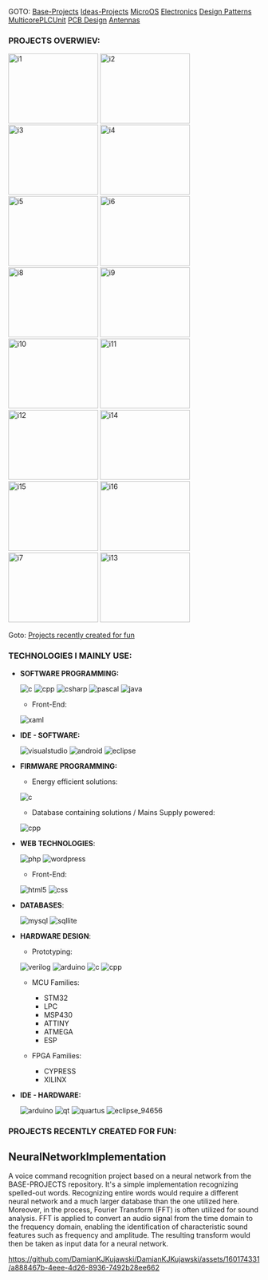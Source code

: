 GOTO: [Base-Projects](https://github.com/DamianKJKujawski/Base-Projects) [Ideas-Projects](https://github.com/DamianKJKujawski/Ideas-Projects) [MicroOS](https://github.com/DamianKJKujawski/MicroOS) [Electronics](https://github.com/DamianKJKujawski/Electronics) [Design Patterns](https://github.com/DamianKJKujawski/DesignPatterns) [MulticorePLCUnit](https://github.com/DamianKJKujawski/MulticorePLCUnit) [PCB Design](https://github.com/DamianKJKujawski/PCB) [Antennas](https://github.com/DamianKJKujawski/Antennas)

 
### PROJECTS OVERWIEV:

<img src="https://github.com/DamianKJKujawski/DamianKJKujawski/assets/160174331/077ecbd8-6618-45a6-8d5d-efe7506c6ce4" alt="i1" style="width:180px;height:140px;"> <img src="https://github.com/DamianKJKujawski/DamianKJKujawski/assets/160174331/33c4f7db-a770-4b70-827f-0117e5043fad" alt="i2" style="width:180px;height:140px;"> <img src="https://github.com/DamianKJKujawski/DamianKJKujawski/assets/160174331/6bf61317-25c1-421c-8c54-53b97cafe533" alt="i3" style="width:180px;height:140px;"> <img src="https://github.com/DamianKJKujawski/PCB/assets/160174331/518f5a54-8ba5-4e70-8c17-e57654997c92" alt="i4" style="width:180px;height:140px;"> <img src="https://github.com/DamianKJKujawski/PCB/assets/160174331/ec14f3ef-ac88-42a4-b10b-05f8bec9cfd2" alt="i5" style="width:180px;height:140px;"> <img src="https://github.com/DamianKJKujawski/DamianKJKujawski/assets/160174331/f390b103-96f0-4335-bff5-393104cd641f" alt="i6" style="width:180px;height:140px;"> <img src="https://github.com/DamianKJKujawski/DamianKJKujawski/assets/160174331/e3fa1684-b9a5-45aa-b23f-ff96aaa4cce8" alt="i8" style="width:180px;height:140px;"> <img src="https://github.com/DamianKJKujawski/DamianKJKujawski/assets/160174331/a793ceea-deac-443f-aa0c-dda869748722" alt="i9" style="width:180px;height:140px;"> <img src="https://github.com/DamianKJKujawski/DamianKJKujawski/assets/160174331/94661f8b-d860-4be2-91c2-2c7099fb7166" alt="i10" style="width:180px;height:140px;"> <img src="https://github.com/DamianKJKujawski/DamianKJKujawski/assets/160174331/b0c89f53-8298-4484-a8b5-cd56b84cb026" alt="i11" style="width:180px;height:140px;"> <img src="https://github.com/DamianKJKujawski/DamianKJKujawski/assets/160174331/c7a50079-8ac7-4475-8f74-ddcd0c5a870c" alt="i12" style="width:180px;height:140px;">
<img src="https://github.com/DamianKJKujawski/DamianKJKujawski/assets/160174331/9c84405f-b521-49d9-ba15-aa38e20d9641" alt="i14" style="width:180px;height:140px;"> <img src="https://damiankjkujawski.github.io/about-me/media/work35_c4.jpg" alt="i15" style="width:180px;height:140px;"> <img src="https://damiankjkujawski.github.io/about-me/media/work38_c5.jpg" alt="i16" style="width:180px;height:140px;"> <img src="https://github.com/DamianKJKujawski/DamianKJKujawski/assets/160174331/dfadcb17-2b32-4ba6-881e-ed2e17ea7423" alt="i7" style="width:180px;height:140px;"> <img src="https://github.com/DamianKJKujawski/DamianKJKujawski/assets/160174331/93ff1407-7f3a-4de5-a364-51c433f545bb" alt="i13" style="width:180px;height:140px;">



Goto: [Projects recently created for fun](#NeuralNetworkImplementation)

### TECHNOLOGIES I MAINLY USE:

- __SOFTWARE PROGRAMMING:__

  ![c](https://github.com/DamianKJKujawski/DamianKJKujawski/assets/160174331/07d80066-1029-48d8-970e-058175ee32f3)
  ![cpp](https://github.com/DamianKJKujawski/DamianKJKujawski/assets/160174331/14c80172-1ba2-4ade-b699-136d068fffc2)
  ![csharp](https://github.com/DamianKJKujawski/DamianKJKujawski/assets/160174331/4358133a-8228-4417-9c1a-c4967bd4d18d)
  ![pascal](https://github.com/DamianKJKujawski/DamianKJKujawski/assets/160174331/5631bfae-92e1-4feb-a2d5-1fe2291fb16d)
  ![java](https://github.com/DamianKJKujawski/DamianKJKujawski/assets/160174331/c4a66b9a-6f8f-4446-bf7e-64340a7f5878)

  - Front-End:

  ![xaml](https://github.com/DamianKJKujawski/DamianKJKujawski/assets/160174331/1f2fb4c1-190c-4ead-8eda-c870b22d231f)

- __IDE - SOFTWARE:__

  ![visualstudio](https://github.com/DamianKJKujawski/DamianKJKujawski/assets/160174331/c5539749-55b6-430b-848f-64c7050ca579) 
  ![android](https://github.com/DamianKJKujawski/DamianKJKujawski/assets/160174331/7559223e-6aba-4776-ab0e-d435a3f324b6)
  ![eclipse](https://github.com/DamianKJKujawski/DamianKJKujawski/assets/160174331/187577ea-430c-475b-b568-d0b278f1f7b6)

- __FIRMWARE PROGRAMMING:__

  - Energy efficient solutions:
    
  ![c](https://github.com/DamianKJKujawski/DamianKJKujawski/assets/160174331/07d80066-1029-48d8-970e-058175ee32f3)

  - Database containing solutions / Mains Supply powered:
    
  ![cpp](https://github.com/DamianKJKujawski/DamianKJKujawski/assets/160174331/14c80172-1ba2-4ade-b699-136d068fffc2)

- __WEB TECHNOLOGIES__:
  
  ![php](https://github.com/DamianKJKujawski/DamianKJKujawski/assets/160174331/c8fee59b-f632-4815-8260-bea2dbfe41dc)
  ![wordpress](https://github.com/DamianKJKujawski/DamianKJKujawski/assets/160174331/9ad1b49c-2042-48c6-83c1-19b1375aae44)

    - Front-End:

  ![html5](https://github.com/DamianKJKujawski/DamianKJKujawski/assets/160174331/65d9c097-9ed6-433f-b8e6-2b214ad97b00)
  ![css](https://github.com/DamianKJKujawski/DamianKJKujawski/assets/160174331/d42a4323-d2c3-42f5-a4b7-54936ae6e2a7)

- __DATABASES__:

  ![mysql](https://github.com/DamianKJKujawski/DamianKJKujawski/assets/160174331/0a90ccb9-8e4a-4098-9cae-fb7adf5f0537)
  ![sqllite](https://github.com/DamianKJKujawski/DamianKJKujawski/assets/160174331/d8149d51-20be-4d4e-b29b-e6e79bf0ce15)

- __HARDWARE DESIGN__:

  - Prototyping:

  ![verilog](https://github.com/DamianKJKujawski/DamianKJKujawski/assets/160174331/de536f02-f6d5-4de4-ae30-2d17ac6afc0a)
  ![arduino](https://github.com/DamianKJKujawski/DamianKJKujawski/assets/160174331/80e6fbf2-b446-4311-8be3-b2af72c5f9d7)
  ![c](https://github.com/DamianKJKujawski/DamianKJKujawski/assets/160174331/07d80066-1029-48d8-970e-058175ee32f3)
  ![cpp](https://github.com/DamianKJKujawski/DamianKJKujawski/assets/160174331/14c80172-1ba2-4ade-b699-136d068fffc2)
  
  - MCU Families:
    
     - STM32
     - LPC   
     - MSP430
     - ATTINY
     - ATMEGA
     - ESP
   
  - FPGA Families:
    
     - CYPRESS
     - XILINX

- __IDE - HARDWARE:__

  ![arduino](https://github.com/DamianKJKujawski/DamianKJKujawski/assets/160174331/80e6fbf2-b446-4311-8be3-b2af72c5f9d7)
  ![qt](https://github.com/DamianKJKujawski/DamianKJKujawski/assets/160174331/00e47a5f-bffd-4a04-9251-a6c07488fab9)
  ![quartus](https://github.com/DamianKJKujawski/DamianKJKujawski/assets/160174331/715f94f4-7266-488a-a27a-e61f2f4c5bb6)
  ![eclipse_94656](https://github.com/DamianKJKujawski/DamianKJKujawski/assets/160174331/a4da4b36-704e-4269-8f0e-b3371225a55b)



### PROJECTS RECENTLY CREATED FOR FUN:

## NeuralNetworkImplementation

A voice command recognition project based on a neural network from the BASE-PROJECTS repository. It's a simple implementation recognizing spelled-out words. Recognizing entire words would require a different neural network and a much larger database than the one utilized here. Moreover, in the process, Fourier Transform (FFT) is often utilized for sound analysis. FFT is applied to convert an audio signal from the time domain to the frequency domain, enabling the identification of characteristic sound features such as frequency and amplitude. The resulting transform would then be taken as input data for a neural network.

https://github.com/DamianKJKujawski/DamianKJKujawski/assets/160174331/a888467b-4eee-4d26-8936-7492b28ee662
